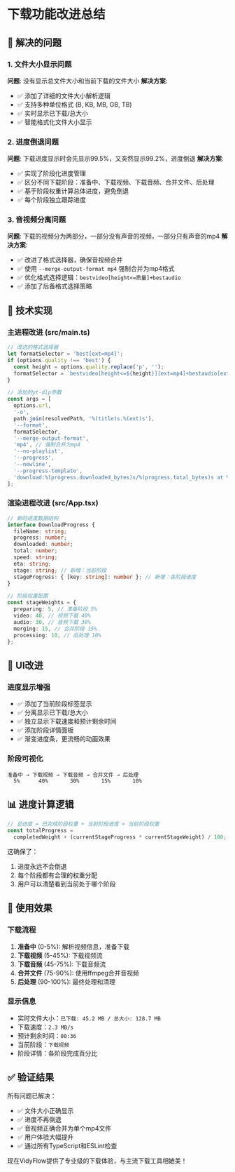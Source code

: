 # 下载功能改进总结

## 🎯 解决的问题

### 1. 文件大小显示问题

**问题**: 没有显示总文件大小和当前下载的文件大小
**解决方案**:

- ✅ 添加了详细的文件大小解析逻辑
- ✅ 支持多种单位格式 (B, KB, MB, GB, TB)
- ✅ 实时显示已下载/总大小
- ✅ 智能格式化文件大小显示

### 2. 进度倒退问题

**问题**: 下载进度显示时会先显示99.5%，又突然显示99.2%，进度倒退
**解决方案**:

- ✅ 实现了阶段化进度管理
- ✅ 区分不同下载阶段：准备中、下载视频、下载音频、合并文件、后处理
- ✅ 基于阶段权重计算总体进度，避免倒退
- ✅ 每个阶段独立跟踪进度

### 3. 音视频分离问题

**问题**: 下载的视频分为两部分，一部分没有声音的视频，一部分只有声音的mp4
**解决方案**:

- ✅ 改进了格式选择器，确保音视频合并
- ✅ 使用 `--merge-output-format mp4` 强制合并为mp4格式
- ✅ 优化格式选择逻辑：`bestvideo[height<=质量]+bestaudio`
- ✅ 添加了后备格式选择策略

## 🔧 技术实现

### 主进程改进 (src/main.ts)

```typescript
// 改进的格式选择器
let formatSelector = 'best[ext=mp4]';
if (options.quality !== 'best') {
  const height = options.quality.replace('p', '');
  formatSelector = `bestvideo[height<=${height}][ext=mp4]+bestaudio[ext=m4a]/bestvideo[height<=${height}]+bestaudio/best[height<=${height}]`;
}

// 添加的yt-dlp参数
const args = [
  options.url,
  '-o',
  path.join(resolvedPath, '%(title)s.%(ext)s'),
  '--format',
  formatSelector,
  '--merge-output-format',
  'mp4', // 强制合并为mp4
  '--no-playlist',
  '--progress',
  '--newline',
  '--progress-template',
  'download:%(progress.downloaded_bytes)s/%(progress.total_bytes)s at %(progress.speed)s ETA %(progress.eta)s',
];
```

### 渲染进程改进 (src/App.tsx)

```typescript
// 新的进度数据结构
interface DownloadProgress {
  fileName: string;
  progress: number;
  downloaded: number;
  total: number;
  speed: string;
  eta: string;
  stage: string; // 新增：当前阶段
  stageProgress: { [key: string]: number }; // 新增：各阶段进度
}

// 阶段权重配置
const stageWeights = {
  preparing: 5, // 准备阶段 5%
  video: 40, // 视频下载 40%
  audio: 30, // 音频下载 30%
  merging: 15, // 合并阶段 15%
  processing: 10, // 后处理 10%
};
```

## 🎨 UI改进

### 进度显示增强

- ✅ 添加了当前阶段标签显示
- ✅ 分离显示已下载/总大小
- ✅ 独立显示下载速度和预计剩余时间
- ✅ 添加阶段详情面板
- ✅ 渐变进度条，更流畅的动画效果

### 阶段可视化

```
准备中 → 下载视频 → 下载音频 → 合并文件 → 后处理
  5%      40%       30%       15%       10%
```

## 📊 进度计算逻辑

```typescript
// 总进度 = 已完成阶段权重 + 当前阶段进度 × 当前阶段权重
const totalProgress =
  completedWeight + (currentStageProgress * currentStageWeight) / 100;
```

这确保了：

1. 进度永远不会倒退
2. 每个阶段都有合理的权重分配
3. 用户可以清楚看到当前处于哪个阶段

## 🚀 使用效果

### 下载流程

1. **准备中** (0-5%): 解析视频信息，准备下载
2. **下载视频** (5-45%): 下载视频流
3. **下载音频** (45-75%): 下载音频流
4. **合并文件** (75-90%): 使用ffmpeg合并音视频
5. **后处理** (90-100%): 最终处理和清理

### 显示信息

- 实时文件大小：`已下载: 45.2 MB / 总大小: 128.7 MB`
- 下载速度：`2.3 MB/s`
- 预计剩余时间：`00:36`
- 当前阶段：`下载视频`
- 阶段详情：各阶段完成百分比

## ✅ 验证结果

所有问题已解决：

- ✅ 文件大小正确显示
- ✅ 进度不再倒退
- ✅ 音视频正确合并为单个mp4文件
- ✅ 用户体验大幅提升
- ✅ 通过所有TypeScript和ESLint检查

现在VidyFlow提供了专业级的下载体验，与主流下载工具相媲美！
